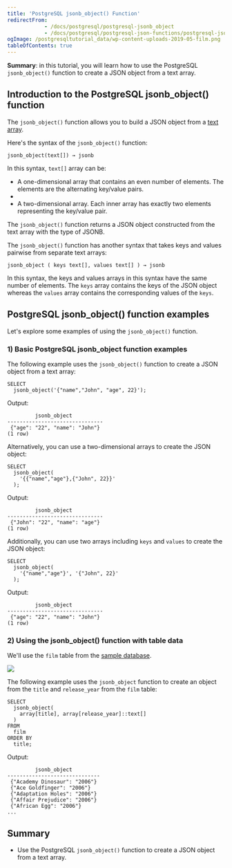 ```yaml
---
title: 'PostgreSQL jsonb_object() Function'
redirectFrom:
            - /docs/postgresql/postgresql-jsonb_object 
            - /docs/postgresql/postgresql-json-functions/postgresql-jsonb_object/
ogImage: /postgresqltutorial_data/wp-content-uploads-2019-05-film.png
tableOfContents: true
---
```



**Summary**: in this tutorial, you will learn how to use the PostgreSQL `jsonb_object()` function to create a JSON object from a text array.





## Introduction to the PostgreSQL jsonb_object() function





The `jsonb_object()` function allows you to build a JSON object from a [text](/docs/postgresql/postgresql-char-varchar-text/) [array](https://www.postgresqltutorial.com/postgresql-tutorial/postgresql-array).





Here's the syntax of the `jsonb_object()` function:





```
jsonb_object(text[]) → jsonb
```





In this syntax, `text[]` array can be:





- A one-dimensional array that contains an even number of elements. The elements are the alternating key/value pairs.
-
- A two-dimensional array. Each inner array has exactly two elements representing the key/value pair.





The `jsonb_object()` function returns a JSON object constructed from the text array with the type of JSONB.





The `jsonb_object()` function has another syntax that takes keys and values pairwise from separate text arrays:





```
jsonb_object ( keys text[], values text[] ) → jsonb
```





In this syntax, the keys and values arrays in this syntax have the same number of elements. The `keys` array contains the keys of the JSON object whereas the `values` array contains the corresponding values of the `keys`.





## PostgreSQL jsonb_object() function examples





Let's explore some examples of using the `jsonb_object()` function.





### 1) Basic PostgreSQL jsonb_object function examples





The following example uses the `jsonb_object()` function to create a JSON object from a text array:





```
SELECT
  jsonb_object('{"name","John", "age", 22}');
```





Output:





```
         jsonb_object
-------------------------------
 {"age": "22", "name": "John"}
(1 row)
```





Alternatively, you can use a two-dimensional arrays to create the JSON object:





```
SELECT
  jsonb_object(
    '{{"name","age"},{"John", 22}}'
  );
```





Output:





```
         jsonb_object
-------------------------------
 {"John": "22", "name": "age"}
(1 row)
```





Additionally, you can use two arrays including `keys` and `values` to create the JSON object:





```
SELECT
  jsonb_object(
    '{"name","age"}', '{"John", 22}'
  );
```





Output:





```
         jsonb_object
-------------------------------
 {"age": "22", "name": "John"}
(1 row)
```





### 2) Using the jsonb_object() function with table data





We'll use the `film` table from the [sample database](https://www.postgresqltutorial.com/postgresql-getting-started/postgresql-sample-database/).





![](/postgresqltutorial_data/wp-content-uploads-2019-05-film.png)





The following example uses the `jsonb_object` function to create an object from the `title` and `release_year` from the `film` table:





```
SELECT
  jsonb_object(
    array[title], array[release_year]::text[]
  )
FROM
  film
ORDER BY
  title;
```





Output:





```
         jsonb_object
------------------------------
 {"Academy Dinosaur": "2006"}
 {"Ace Goldfinger": "2006"}
 {"Adaptation Holes": "2006"}
 {"Affair Prejudice": "2006"}
 {"African Egg": "2006"}
...
```





## Summary





- Use the PostgreSQL `jsonb_object()` function to create a JSON object from a text array.


